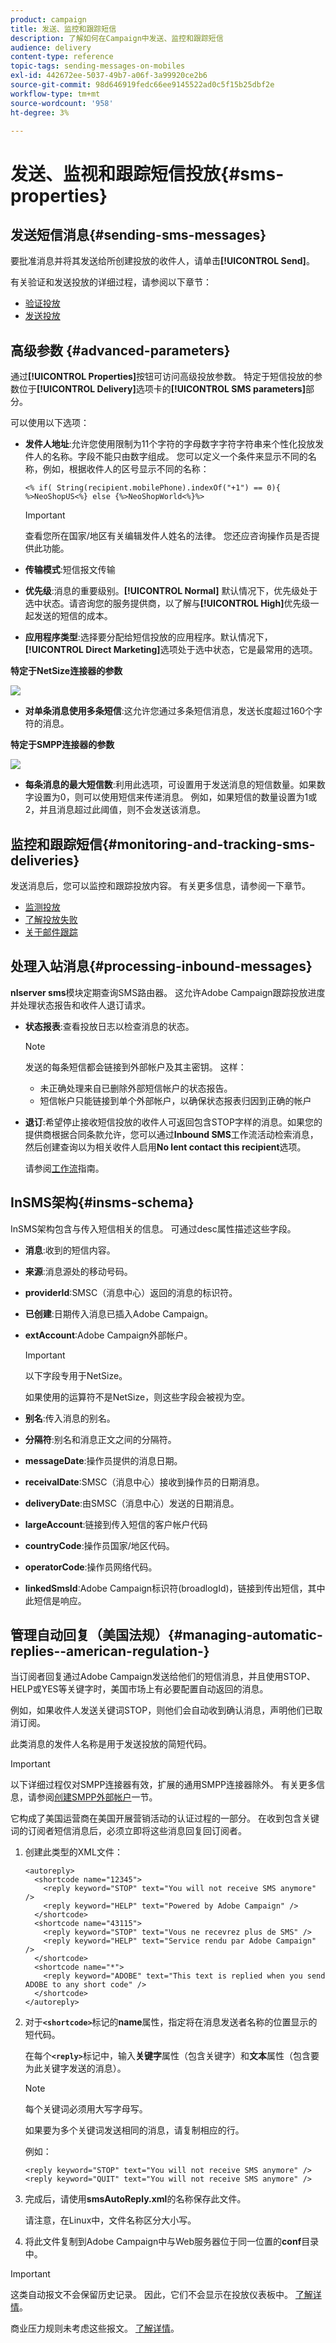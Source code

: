 ```yaml
---
product: campaign
title: 发送、监控和跟踪短信
description: 了解如何在Campaign中发送、监控和跟踪短信
audience: delivery
content-type: reference
topic-tags: sending-messages-on-mobiles
exl-id: 442672ee-5037-49b7-a06f-3a99920ce2b6
source-git-commit: 98d646919fedc66ee9145522ad0c5f15b25dbf2e
workflow-type: tm+mt
source-wordcount: '958'
ht-degree: 3%

---
```


# 发送、监视和跟踪短信投放{#sms-properties}

## 发送短信消息{#sending-sms-messages}

要批准消息并将其发送给所创建投放的收件人，请单击&#x200B;**[!UICONTROL Send]**。

有关验证和发送投放的详细过程，请参阅以下章节：

* [验证投放](../../delivery/using/steps-validating-the-delivery.md)
* [发送投放](../../delivery/using/steps-sending-the-delivery.md)

## 高级参数 {#advanced-parameters}

通过&#x200B;**[!UICONTROL Properties]**&#x200B;按钮可访问高级投放参数。 特定于短信投放的参数位于&#x200B;**[!UICONTROL Delivery]**&#x200B;选项卡的&#x200B;**[!UICONTROL SMS parameters]**&#x200B;部分。

可以使用以下选项：

* **发件人地址**:允许您使用限制为11个字符的字母数字字符字符串来个性化投放发件人的名称。字段不能只由数字组成。 您可以定义一个条件来显示不同的名称，例如，根据收件人的区号显示不同的名称：

   ```
   <% if( String(recipient.mobilePhone).indexOf("+1") == 0){ %>NeoShopUS<%} else {%>NeoShopWorld<%}%>
   ```

   >[!IMPORTANT]
   >
   >查看您所在国家/地区有关编辑发件人姓名的法律。 您还应咨询操作员是否提供此功能。

* **传输模式**:短信报文传输
* **优先级**:消息的重要级别。**[!UICONTROL Normal]** 默认情况下，优先级处于选中状态。请咨询您的服务提供商，以了解与&#x200B;**[!UICONTROL High]**&#x200B;优先级一起发送的短信的成本。
* **应用程序类型**:选择要分配给短信投放的应用程序。默认情况下，**[!UICONTROL Direct Marketing]**&#x200B;选项处于选中状态，它是最常用的选项。

**特定于NetSize连接器的参数**

![](assets/s_user_mobile_sms_adv_netsize.png)

* **对单条消息使用多条短信**:这允许您通过多条短信消息，发送长度超过160个字符的消息。

**特定于SMPP连接器的参数**

![](assets/s_user_mobile_sms_adv_smpp.png)

* **每条消息的最大短信数**:利用此选项，可设置用于发送消息的短信数量。如果数字设置为0，则可以使用短信来传递消息。 例如，如果短信的数量设置为1或2，并且消息超过此阈值，则不会发送该消息。

## 监控和跟踪短信{#monitoring-and-tracking-sms-deliveries}

发送消息后，您可以监控和跟踪投放内容。 有关更多信息，请参阅一下章节。

* [监测投放](../../delivery/using/about-delivery-monitoring.md)
* [了解投放失败](../../delivery/using/understanding-delivery-failures.md)
* [关于邮件跟踪](../../delivery/using/about-message-tracking.md)

## 处理入站消息{#processing-inbound-messages}

**nlserver sms**&#x200B;模块定期查询SMS路由器。 这允许Adobe Campaign跟踪投放进度并处理状态报告和收件人退订请求。

* **状态报表**:查看投放日志以检查消息的状态。

   >[!NOTE]
   >
   >发送的每条短信都会链接到外部帐户及其主密钥。 这样：
   >
   > * 未正确处理来自已删除外部短信帐户的状态报告。
   > * 短信帐户只能链接到单个外部帐户，以确保状态报表归因到正确的帐户


* **退订**:希望停止接收短信投放的收件人可返回包含STOP字样的消息。如果您的提供商根据合同条款允许，您可以通过&#x200B;**Inbound SMS**&#x200B;工作流活动检索消息，然后创建查询以为相关收件人启用&#x200B;**No lent contact this recipient**&#x200B;选项。

   请参阅[工作流](../../workflow/using/architecture.md)指南。

## InSMS架构{#insms-schema}

InSMS架构包含与传入短信相关的信息。 可通过desc属性描述这些字段。

* **消息**:收到的短信内容。
* **来源**:消息源处的移动号码。
* **providerId**:SMSC（消息中心）返回的消息的标识符。
* **已创建**:日期传入消息已插入Adobe Campaign。
* **extAccount**:Adobe Campaign外部帐户。

   >[!IMPORTANT]
   >
   >以下字段专用于NetSize。
   >
   >如果使用的运算符不是NetSize，则这些字段会被视为空。

* **别名**:传入消息的别名。
* **分隔符**:别名和消息正文之间的分隔符。
* **messageDate**:操作员提供的消息日期。
* **receivalDate**:SMSC（消息中心）接收到操作员的日期消息。
* **deliveryDate**:由SMSC（消息中心）发送的日期消息。
* **largeAccount**:链接到传入短信的客户帐户代码
* **countryCode**:操作员国家/地区代码。
* **operatorCode**:操作员网络代码。
* **linkedSmsId**:Adobe Campaign标识符(broadlogId)，链接到传出短信，其中此短信是响应。

## 管理自动回复（美国法规）{#managing-automatic-replies--american-regulation-}

当订阅者回复通过Adobe Campaign发送给他们的短信消息，并且使用STOP、HELP或YES等关键字时，美国市场上有必要配置自动返回的消息。

例如，如果收件人发送关键词STOP，则他们会自动收到确认消息，声明他们已取消订阅。

此类消息的发件人名称是用于发送投放的简短代码。

>[!IMPORTANT]
>
>以下详细过程仅对SMPP连接器有效，扩展的通用SMPP连接器除外。 有关更多信息，请参阅[创建SMPP外部帐户](sms-set-up.md#creating-an-smpp-external-account)一节。
>
>它构成了美国运营商在美国开展营销活动的认证过程的一部分。 在收到包含关键词的订阅者短信消息后，必须立即将这些消息回复回订阅者。

1. 创建此类型的XML文件：

   ```
   <autoreply>
     <shortcode name="12345">
       <reply keyword="STOP" text="You will not receive SMS anymore" />
       <reply keyword="HELP" text="Powered by Adobe Campaign" />
     </shortcode>
     <shortcode name="43115">
       <reply keyword="STOP" text="Vous ne recevrez plus de SMS" />
       <reply keyword="HELP" text="Service rendu par Adobe Campaign" />
     </shortcode>
     <shortcode name="*">
       <reply keyword="ADOBE" text="This text is replied when you send ADOBE to any short code" />
     </shortcode>
   </autoreply>
   ```

1. 对于&#x200B;**`<shortcode>`**&#x200B;标记的&#x200B;**name**&#x200B;属性，指定将在消息发送者名称的位置显示的短代码。

   在每个&#x200B;**`<reply>`**&#x200B;标记中，输入&#x200B;**关键字**&#x200B;属性（包含关键字）和&#x200B;**文本**&#x200B;属性（包含要为此关键字发送的消息）。

   >[!NOTE]
   >
   >每个关键词必须用大写字母写。

   如果要为多个关键词发送相同的消息，请复制相应的行。

   例如：

   ```
   <reply keyword="STOP" text="You will not receive SMS anymore" />
   <reply keyword="QUIT" text="You will not receive SMS anymore" />
   ```

1. 完成后，请使用&#x200B;**smsAutoReply.xml**&#x200B;的名称保存此文件。

   请注意，在Linux中，文件名称区分大小写。

1. 将此文件复制到Adobe Campaign中与Web服务器位于同一位置的&#x200B;**conf**&#x200B;目录中。

>[!IMPORTANT]
>
>这类自动报文不会保留历史记录。 因此，它们不会显示在投放仪表板中。 [了解详情](../../delivery/using/delivery-dashboard.md)。
>
>商业压力规则未考虑这些报文。 [了解详情](../../campaign/using/pressure-rules.md)。
